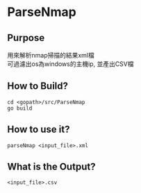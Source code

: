 # ParseNmap

## Purpose
用來解析nmap掃描的結果xml檔<br>
可過濾出os為windows的主機ip, 並產出CSV檔

## How to Build?
`cd <gopath>/src/ParseNmap`<br>
`go build`

## How to use it?
`parseNmap <input_file>.xml`

## What is the Output?
`<input_file>.csv`
